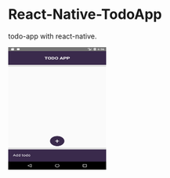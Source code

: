 # React-Native-TodoApp
todo-app with react-native.

<section data-markdown>
  <img src="./screenshots/Screenshot_1.png" width=200px height=250px/>
</section>


